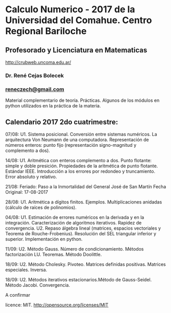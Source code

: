 # Calculo Numerico - 2017 de la Universidad del Comahue. Centro Regional Bariloche

## Profesorado y Licenciatura en Matematicas
http://crubweb.uncoma.edu.ar/

### Dr. René Cejas Bolecek
### reneczech@gmail.com

Material complementario de teoría. Prácticas. Algunos de los módulos en python utilizados en la práctica de la materia. 

## Calendario 2017 2do cuatrimestre:

07/08: U1. Sistema posicional. Conversión entre sistemas numéricos. La arquitectura Von Neumann de una computadora. Representación de números enteros: punto fijo (representación signo-magnitud y complemento a dos).

14/08: U1. Aritmética con enteros complemento a dos. Punto flotante: simple y doble presición. Propiedades de la aritmética de punto flotante. Estándar IEEE. Introducción a los errores por 
redondeo y truncamiento. Error absoluto y relativo.

21/08: Feriado:  Paso a la Inmortalidad del General José de San Martín Fecha Original: 17-08-2017

28/08: U1. Aritmética a dígitos finitos. Ejemplos. Multiplicaciones anidadas (cálculo de raíces de polinomios). 

04/08: U1. Estimación de errores numéricos en la derivada y en la integración. Caracterización de algoritmos iterativos. Rapidez de convergencia. U2. Repaso álgebra lineal (matrices, espacios vectoriales y Teorema de Rouche-Frobenius). Resolución del SEL triangular inferior y superior. Implementación en python. 

11/09: U2. Método Gauss. Número de condicionamiento. Métodos factorización LU. Teoremas. Método Doolittle.

18/09: U2. Método Cholesky. Pivoteo. Matrices definidas positivas. Matrices especiales. Inversa.

18/09: U2. Métodos iterativos estacionarios.Método de Gauss-Seidel. Método Jacobi. Convergencia.

A confirmar 

licence: MIT. http://opensource.org/licenses/MIT 